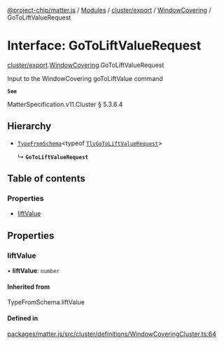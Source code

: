 [@project-chip/matter.js](../README.md) / [Modules](../modules.md) / [cluster/export](../modules/cluster_export.md) / [WindowCovering](../modules/cluster_export.WindowCovering.md) / GoToLiftValueRequest

# Interface: GoToLiftValueRequest

[cluster/export](../modules/cluster_export.md).[WindowCovering](../modules/cluster_export.WindowCovering.md).GoToLiftValueRequest

Input to the WindowCovering goToLiftValue command

**`See`**

MatterSpecification.v11.Cluster § 5.3.6.4

## Hierarchy

- [`TypeFromSchema`](../modules/tlv_export.md#typefromschema)\<typeof [`TlvGoToLiftValueRequest`](../modules/cluster_export.WindowCovering.md#tlvgotoliftvaluerequest)\>

  ↳ **`GoToLiftValueRequest`**

## Table of contents

### Properties

- [liftValue](cluster_export.WindowCovering.GoToLiftValueRequest.md#liftvalue)

## Properties

### liftValue

• **liftValue**: `number`

#### Inherited from

TypeFromSchema.liftValue

#### Defined in

[packages/matter.js/src/cluster/definitions/WindowCoveringCluster.ts:64](https://github.com/project-chip/matter.js/blob/2d9f2165d2672864fda3496a6d0d5f93597f82c6/packages/matter.js/src/cluster/definitions/WindowCoveringCluster.ts#L64)
